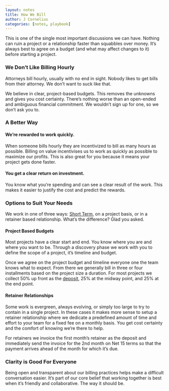 ```yaml
---
layout: notes
title: How We Bill
author: J Cornelius
categories: [notes, playbook]
---
```

This is one of the single most important discussions we can have. Nothing can ruin a project or a relationship faster than squabbles over money. It&rsquo;s always best to agree on a budget (and what may affect changes to it) before starting a project.

### We Don&rsquo;t Like Billing Hourly
Attorneys bill hourly, usually with no end in sight. Nobody likes to get bills from their attorney. We don&rsquo;t want to suck like that.

We believe in clear, project-based budgets. This removes the unknowns and gives you cost certainty. There&rsquo;s nothing worse than an open-ended and ambiguous financial commitment. We wouldn&rsquo;t sign up for one, so we don&rsquo;t ask you to.

### A Better Way

#### We&rsquo;re rewarded to work quickly.
When someone bills hourly they are incentivized to bill as many hours as possible. Billing on value incentivises us to work as quickly as possible to maximize our profits. This is also great for you because it means your project gets done faster.

#### You get a clear return on investment.
You know what you&rsquo;re spending and can see a clear result of the work. This makes it easier to justify the cost and predict the rewards.

### Options to Suit Your Needs

We work in one of three ways: [Short Term](/short-term/), on a project basis, or in a retainer based relationship. What&rsquo;s the difference? Glad you asked.

#### Project Based Budgets
Most projects have a clear start and end. You know where you are and where you want to be. Through a discovery phase we work with you to define the scope of a project, it&rsquo;s timeline and budget.

Once we agree on the project budget and timeline everyone one the team knows what to expect. From there we generally bill in three or four installments based on the project size a duration. For most projects we collect 50% up front as the [deposit](/notes/deposits.html), 25% at the midway point, and 25% at the end point.

#### Retainer Relationships
Some work is evergreen, always evolving, or simply too large to try to contain in a single project. In these cases it makes more sense to setup a retainer relationship where we dedicate a predefined amount of time and effort to your team for a fixed fee on a monthly basis. You get cost certainty and the comfort of knowing we&rsquo;re there to help.

For retainers we invoice the first month&rsquo;s retainer as the deposit and immediately send the invoice for the 2nd month on Net 15 terms so that the payment arrives ahead of the month for which it&rsquo;s due.

### Clarity is Good For Everyone
Being open and transparent about our billing practices helps make a difficult conversation easier. It&rsquo;s part of our core belief that working together is best when it&rsquo;s friendly and collaborative. The way it should be.
